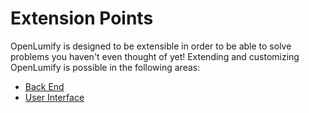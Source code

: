# Extension Points

OpenLumify is designed to be extensible in order to be able to solve
problems you haven't even thought of yet! Extending and customizing
OpenLumify is possible in the following areas:

* [Back End](back-end/index.md)
* [User Interface](front-end/index.md)

